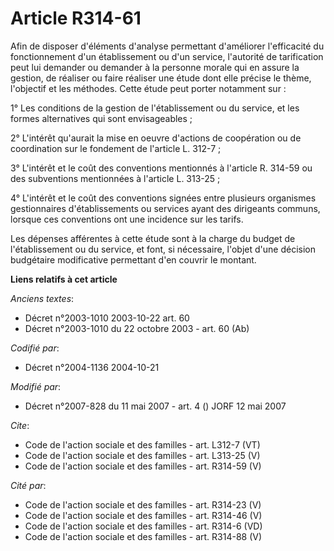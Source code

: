 # Article R314-61

Afin de disposer d'éléments d'analyse permettant d'améliorer l'efficacité du fonctionnement d'un établissement ou d'un
service, l'autorité de tarification peut lui demander ou demander à la personne morale qui en assure la gestion, de réaliser
ou faire réaliser une étude dont elle précise le thème, l'objectif et les méthodes. Cette étude peut porter notamment sur : 

1° Les conditions de la gestion de l'établissement ou du service, et les formes alternatives qui sont envisageables ; 

2° L'intérêt qu'aurait la mise en oeuvre d'actions de coopération ou de coordination sur le fondement de l'article L.
312-7 ; 

3° L'intérêt et le coût des conventions mentionnés à l'article R. 314-59 ou des subventions mentionnées à l'article L.
313-25 ; 

4° L'intérêt et le coût des conventions signées entre plusieurs organismes gestionnaires d'établissements ou services ayant
des dirigeants communs, lorsque ces conventions ont une incidence sur les tarifs. 

Les dépenses afférentes à cette étude sont à la charge du budget de l'établissement ou du service, et font, si nécessaire,
l'objet d'une décision budgétaire modificative permettant d'en couvrir le montant.

**Liens relatifs à cet article**

_Anciens textes_:

  - Décret n°2003-1010 2003-10-22 art. 60
  - Décret n°2003-1010 du 22 octobre 2003 - art. 60 (Ab)

_Codifié par_:

  - Décret n°2004-1136 2004-10-21

_Modifié par_:

  - Décret n°2007-828 du 11 mai 2007 - art. 4 () JORF 12 mai 2007

_Cite_:

  - Code de l'action sociale et des familles - art. L312-7 (VT)
  - Code de l'action sociale et des familles - art. L313-25 (V)
  - Code de l'action sociale et des familles - art. R314-59 (V)

_Cité par_:

  - Code de l'action sociale et des familles - art. R314-23 (V)
  - Code de l'action sociale et des familles - art. R314-46 (V)
  - Code de l'action sociale et des familles - art. R314-6 (VD)
  - Code de l'action sociale et des familles - art. R314-88 (V)
